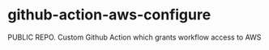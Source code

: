 # github-action-aws-configure
PUBLIC REPO. Custom Github Action which grants workflow access to AWS
